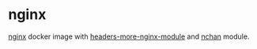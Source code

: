 # nginx

[nginx](http://nginx.org/download) docker image with [headers-more-nginx-module](https://github.com/slact/nchan/releases) and [nchan](https://github.com/slact/nchan/releases) module.
